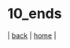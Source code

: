 # 10_ends

|
[back](/documents/09_createsampleapp)
|
[home](https://github.com/shingenpy/kivy_workshop)
|